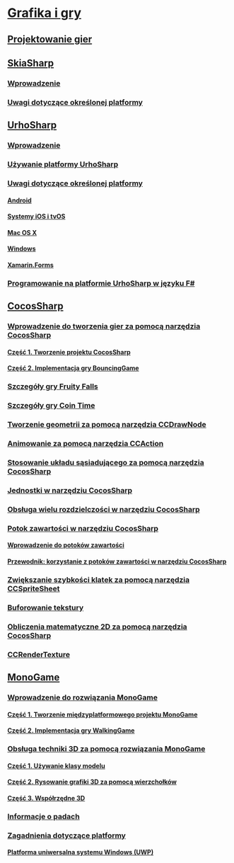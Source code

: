 # [Grafika i gry](index.yml)
## [Projektowanie gier](game-development/index.md)
## [SkiaSharp](skiasharp/index.md)
### [Wprowadzenie](skiasharp/introduction.md)
### [Uwagi dotyczące określonej platformy](skiasharp/platform.md)
## [UrhoSharp](urhosharp/index.md)
### [Wprowadzenie](urhosharp/introduction.md)
### [Używanie platformy UrhoSharp](urhosharp/using.md)
### [Uwagi dotyczące określonej platformy](urhosharp/platform/index.md)
#### [Android](urhosharp/platform/android.md)
#### [Systemy iOS i tvOS](urhosharp/platform/ios.md)
#### [Mac OS X](urhosharp/platform/mac.md)
#### [Windows](urhosharp/platform/windows.md)
#### [Xamarin.Forms](urhosharp/platform/xamarin-forms.md)
### [Programowanie na platformie UrhoSharp w języku F#](urhosharp/fsharp.md)
## [CocosSharp](cocossharp/index.md)
### [Wprowadzenie do tworzenia gier za pomocą narzędzia CocosSharp](cocossharp/first-game/index.md)
#### [Część 1. Tworzenie projektu CocosSharp](cocossharp/first-game/part1.md)
#### [Część 2. Implementacja gry BouncingGame](cocossharp/first-game/part2.md)
### [Szczegóły gry Fruity Falls](cocossharp/fruity-falls.md)
### [Szczegóły gry Coin Time](cocossharp/cointime.md)
### [Tworzenie geometrii za pomocą narzędzia CCDrawNode](cocossharp/ccdrawnode.md)
### [Animowanie za pomocą narzędzia CCAction](cocossharp/ccaction.md)
### [Stosowanie układu sąsiadującego za pomocą narzędzia CocosSharp](cocossharp/tiled.md)
### [Jednostki w narzędziu CocosSharp](cocossharp/entities.md)
### [Obsługa wielu rozdzielczości w narzędziu CocosSharp](cocossharp/resolutions.md)
### [Potok zawartości w narzędziu CocosSharp](cocossharp/content-pipeline/index.md)
#### [Wprowadzenie do potoków zawartości](cocossharp/content-pipeline/introduction.md)
#### [Przewodnik: korzystanie z potoków zawartości w narzędziu CocosSharp](cocossharp/content-pipeline/walkthrough.md)
### [Zwiększanie szybkości klatek za pomocą narzędzia CCSpriteSheet](cocossharp/ccspritesheet.md)
### [Buforowanie tekstury](cocossharp/texture-cache.md)
### [Obliczenia matematyczne 2D za pomocą narzędzia CocosSharp](cocossharp/math.md)
### [CCRenderTexture](cocossharp/ccrendertexture.md)
## [MonoGame](monogame/index.md)
### [Wprowadzenie do rozwiązania MonoGame](monogame/introduction/index.md)
#### [Część 1. Tworzenie międzyplatformowego projektu MonoGame](monogame/introduction/part1.md)
#### [Część 2. Implementacja gry WalkingGame](monogame/introduction/part2.md)
### [Obsługa techniki 3D za pomocą rozwiązania MonoGame](monogame/3d/index.md)
#### [Część 1. Używanie klasy modelu](monogame/3d/part1.md)
#### [Część 2. Rysowanie grafiki 3D za pomocą wierzchołków](monogame/3d/part2.md)
#### [Część 3. Współrzędne 3D](monogame/3d/part3.md)
### [Informacje o padach](monogame/input.md)
### [Zagadnienia dotyczące platformy](monogame/platforms/index.md)
#### [Platforma uniwersalna systemu Windows (UWP)](monogame/platforms/uwp.md)
